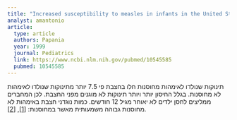 ```yaml
---
title: "Increased susceptibility to measles in infants in the United States"
analyst: amantonio
article:
  type: article
  authors: Papania
  year: 1999
  journal: Pediatrics
  link: https://www.ncbi.nlm.nih.gov/pubmed/10545585
  pubmed: 10545585
---
```


תינוקות שנולדו לאימהות מחוסנות חלו בחצבת פי 7.5 יותר מתינוקות שנולדו לאימהות לא מחוסנות. בגלל החיסון יותר ויותר תינוקות לא מוגנים מפני החצבת. לכן המחברים ממליצים לחסן ילדים לא יאוחר מגיל 12 חודשים.
כמות נוגדני חצבת באימהות לא מחוסנות גבוהה משמעותית מאשר במחוסנות:
 [[1]](https://www.ncbi.nlm.nih.gov/pmc/articles/PMC2874774/), [[2]](https://www.ncbi.nlm.nih.gov/pubmed/20483946).
